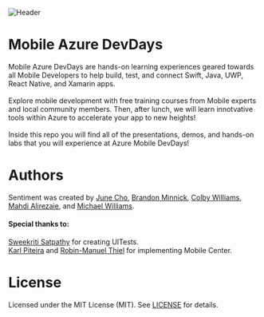 ![Header](https://github.com/jCho23/MobileAzureDevDays/blob/master/_Resources/Images/Header.gif)

# Mobile Azure DevDays
Mobile Azure DevDays are hands-on learning experiences geared towards all Mobile Developers to help build, test, and connect Swift, Java, UWP, React Native, and Xamarin apps.
<br>
<br>
Explore mobile development with free training courses from Mobile experts and local community members. 
Then, after lunch, we will learn innotvative tools within Azure to accelerate your app to new heights! 
<br>
<br>
Inside this repo you will find all of the presentations, demos, and hands-on labs that you will experience at Azure Mobile DevDays!

# Authors
Sentiment was created by [June Cho](http://bit.ly/2zoIg8f), [Brandon Minnick](http://bit.ly/2gkdXee), [Colby Williams](http://bit.ly/2z9q55A), [Mahdi Alirezaie](http://bit.ly/2yq3vJ5), and [Michael Williams](http://bit.ly/2wWT7Fb).

#### Special thanks to:
[Sweekriti Satpathy](http://bit.ly/2xHrUdM) for creating UITests.  
[Karl Piteira](https://github.com/kpiteira) and [Robin-Manuel Thiel](http://bit.ly/2zomd1u) for implementing Mobile Center.

# License 
Licensed under the MIT License (MIT). See [LICENSE](http://bit.ly/2yLz5ly) for details.
